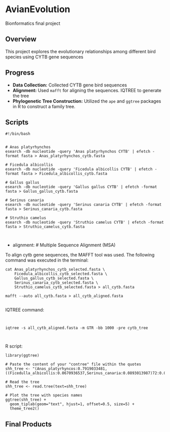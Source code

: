 # AvianEvolution
Bionformatics final project

## Overview
This project explores the evolutionary relationships among different bird species using CYTB gene sequences

## Progress
- **Data Collection:** Collected CYTB gene bird sequences
- **Alignment:** Used `mafft` for aligning the sequences. IQTREE to generate the tree 
- **Phylogenetic Tree Construction:** Utilized the `ape` and `ggtree` packages in R to construct a family tree.

## Scripts
```
#!/bin/bash


# Anas platyrhynchos
esearch -db nucleotide -query 'Anas platyrhynchos CYTB' | efetch -format fasta > Anas_platyrhynchos_cytb.fasta

# Ficedula albicollis
esearch -db nucleotide -query 'Ficedula albicollis CYTB' | efetch -format fasta > Ficedula_albicollis_cytb.fasta

# Gallus gallus
esearch -db nucleotide -query 'Gallus gallus CYTB' | efetch -format fasta > Gallus_gallus_cytb.fasta

# Serinus canaria
esearch -db nucleotide -query 'Serinus canaria CYTB' | efetch -format fasta > Serinus_canaria_cytb.fasta

# Struthio camelus
esearch -db nucleotide -query 'Struthio camelus CYTB' | efetch -format fasta > Struthio_camelus_cytb.fasta



```
- alignment: # Multiple Sequence Alignment (MSA)

To align cytb gene sequences, the MAFFT tool was used. The following command was executed in the terminal:

```
cat Anas_platyrhynchos_cytb_selected.fasta \
    Ficedula_albicollis_cytb_selected.fasta \
    Gallus_gallus_cytb_selected.fasta \
    Serinus_canaria_cytb_selected.fasta \
    Struthio_camelus_cytb_selected.fasta > all_cytb.fasta

mafft --auto all_cytb.fasta > all_cytb_aligned.fasta


```
IQTREE command: 

```


iqtree -s all_cytb_aligned.fasta -m GTR -bb 1000 -pre cytb_tree



```
R script:
```
library(ggtree)

# Paste the content of your "contree" file within the quotes
shh_tree <- "(Anas_platyrhyncos:0.7919033481,((Ficedulla_albicollis:0.0670936537,Serinus_canaria:0.0893013987)72:0.0546753501,Gallus_gallus:0.1175383905)46:0.0251519198,Struthio_camelus:0.0795765884);"

# Read the tree
shh_tree <- read.tree(text=shh_tree)

# Plot the tree with species names
ggtree(shh_tree) + 
  geom_tiplab(geom="text", hjust=1, offset=0.5, size=5) +
  theme_tree2()

```
  

## Final Products


